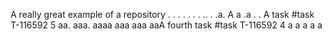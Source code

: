 A really great example of a repository
.
.
.
.
.
.
.
..
.
.a.
A
a
.a
.
.
 A task #task T-116592 5 aa.
aaa.
aaaa
aaa
aaa
aaA fourth task #task T-116592 4
a
a
a
a
a
